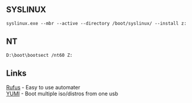 ## SYSLINUX
    syslinux.exe --mbr --active --directory /boot/syslinux/ --install z:
    
## NT
    D:\boot\bootsect /nt60 Z:
    
## Links
[Rufus](https://rufus.ie/) - Easy to use automater  
[YUMI](https://www.pendrivelinux.com/yumi-multiboot-usb-creator/) - Boot multiple iso/distros from one usb

